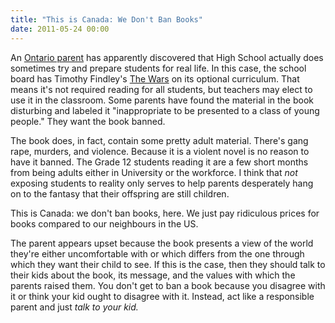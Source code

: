 ```yaml
---
title: "This is Canada: We Don't Ban Books"
date: 2011-05-24 00:00
---
```


<import><p>An <a href="http://www.markdalestandard.com/ArticleDisplay.aspx?e=3129702">Ontario parent</a> has apparently discovered that High School actually does sometimes try and prepare students for real life. In this case, the school board has Timothy Findley's <a href="http://en.wikipedia.org/wiki/The_Wars">The Wars</a> on its optional curriculum. That means it's not required reading for all students, but teachers may elect to use it in the classroom. Some parents have found the material in the book disturbing and labeled it "inappropriate to be presented to a class of young people." They want the book banned.</p>
<p>The book does, in fact, contain some pretty adult material. There's gang rape, murders, and violence. Because it is a violent novel is no reason to have it banned. The Grade 12 students reading it are a few short months from being adults either in University or the workforce. I think that <em>not</em> exposing students to reality only serves to help parents desperately hang on to the fantasy that their offspring are still children.</p>
<p>This is Canada: we don't ban books, here. We just pay ridiculous prices for books compared to our neighbours in the US.</p>
<p>The parent appears upset because the book presents a view of the world they're either uncomfortable with or which differs from the one through which they want their child to see. If this is the case, then they should talk to their kids about the book, its message, and the values with which the parents raised them. You don't get to ban a book because you disagree with it or think your kid ought to disagree with it. Instead, act like a responsible parent and just <em>talk to your kid.</em></p></import>

<!-- more -->


